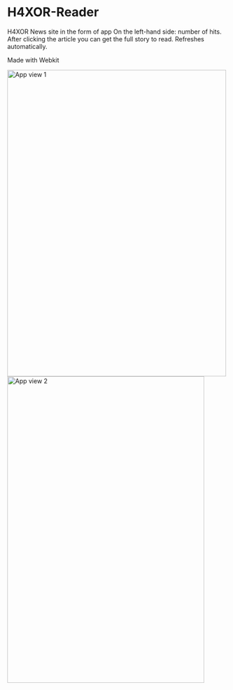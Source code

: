 # H4XOR-Reader 
H4XOR News site in the form of app
On the left-hand side: number of hits. After clicking the article you can get the full story to read. Refreshes automatically.

Made with Webkit

<img width="500" height="700" alt="App view 1" src="https://user-images.githubusercontent.com/71122864/177375352-aa152daf-5189-4e4f-9884-bab286729211.png"> <img width="450" height="700" alt="App view 2" src="https://user-images.githubusercontent.com/71122864/177375393-d492f057-4863-4829-9ad0-564feb16b9aa.png">


